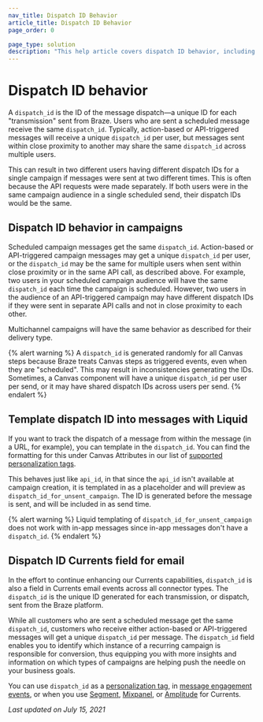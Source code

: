 ```yaml
---
nav_title: Dispatch ID Behavior
article_title: Dispatch ID Behavior
page_order: 0

page_type: solution
description: "This help article covers dispatch ID behavior, including its usage, implications, and limitations."
---
```


# Dispatch ID behavior

A `dispatch_id` is the ID of the message dispatch—a unique ID for each "transmission" sent from Braze. Users who are sent a scheduled message receive the same `dispatch_id`. Typically, action-based or API-triggered messages will receive a unique `dispatch_id` per user, but messages sent within close proximity to another may share the same `dispatch_id` across multiple users.

This can result in two different users having different dispatch IDs for a single campaign if messages were sent at two different times. This is often because the API requests were made separately. If both users were in the same campaign audience in a single scheduled send, their dispatch IDs would be the same.

## Dispatch ID behavior in campaigns

Scheduled campaign messages get the same `dispatch_id`. Action-based or API-triggered campaign messages may get a unique `dispatch_id` per user, or the `dispatch_id` may be the same for multiple users when sent within close proximity or in the same API call, as described above. For example, two users in your scheduled campaign audience will have the same `dispatch_id` each time the campaign is scheduled. However, two users in the audience of an API-triggered campaign may have different dispatch IDs if they were sent in separate API calls and not in close proximity to each other.

Multichannel campaigns will have the same behavior as described for their delivery type.

{% alert warning %}
A `dispatch_id` is generated randomly for all Canvas steps because Braze treats Canvas steps as triggered events, even when they are "scheduled". This may result in inconsistencies generating the IDs. Sometimes, a Canvas component will have a unique `dispatch_id` per user per send, or it may have shared dispatch IDs across users per send.
{% endalert %}

## Template dispatch ID into messages with Liquid

If you want to track the dispatch of a message from within the message (in a URL, for example), you can template in the `dispatch_id`. You can find the formatting for this under Canvas Attributes in our list of [supported personalization tags]({{site.baseurl}}/user_guide/personalization_and_dynamic_content/liquid/supported_personalization_tags/).

This behaves just like `api_id`, in that since the `api_id` isn't available at campaign creation, it is templated in as a placeholder and will preview as `dispatch_id_for_unsent_campaign`. The ID is generated before the message is sent, and will be included in as send time.

{% alert warning %}
Liquid templating of `dispatch_id_for_unsent_campaign` does not work with in-app messages since in-app messages don't have a `dispatch_id`.
{% endalert %}

## Dispatch ID Currents field for email

In the effort to continue enhancing our Currents capabilities, `dispatch_id` is also a field in Currents email events across all connector types. The `dispatch_id` is the unique ID generated for each transmission, or dispatch, sent from the Braze platform.

While all customers who are sent a scheduled message get the same `dispatch_id`, customers who receive either action-based or API-triggered messages will get a unique `dispatch_id` per message. The `dispatch_id` field enables you to identify which instance of a recurring campaign is responsible for conversion, thus equipping you with more insights and information on which types of campaigns are helping push the needle on your business goals.

You can use `dispatch_id` as a [personalization tag]({{site.baseurl}}/user_guide/personalization_and_dynamic_content/liquid/supported_personalization_tags/#supported-personalization-tags), in [message engagement events]({{site.baseurl}}/user_guide/data_and_analytics/braze_currents/message_engagement_events/), or when you use [Segment]({{site.baseurl}}/partners/data_and_infrastructure_agility/customer_data_platform/segment_for_currents/#integration-details), [Mixpanel]({{site.baseurl}}/partners/insights/behavioral_analytics/mixpanel_for_currents/#email-events), or [Amplitude]({{site.baseurl}}/partners/data_and_infrastructure_agility/analytics/amplitude/amplitude_for_currents/) for Currents.

_Last updated on July 15, 2021_

